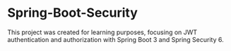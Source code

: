 # Spring-Boot-Security
This project was created for learning purposes, focusing on JWT authentication and authorization with Spring Boot 3 and Spring Security 6.
